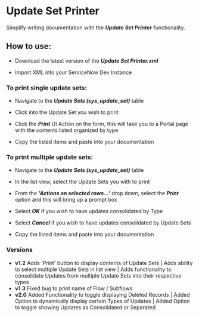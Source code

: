 # Update Set Printer

Simplify writing documentation with the ***Update Set Printer*** functionality.

## How to use:

 * Download the latest version of the ***Update Set Printer.xml*** 

 * Import XML into your ServiceNow Dev Instance

### To print single update sets:

  * Navigate to the ***Update Sets (sys_update_set)*** table
  
  * Click into the Update Set you wish to print
  
  * Click the ***Print*** UI Action on the form, this will take you to a Portal page with the contents listed organized by type
  
  * Copy the listed items and paste into your documentation

### To print multiple update sets:

  * Navigate to the ***Update Sets (sys_update_set)*** table

  * In the list view, select the Update Sets you with to print
  
  * From the ***'Actions on selected rows...'*** drop down, select the ***Print*** option and this will bring up a prompt box

  * Select ***OK*** if you wish to have updates consolidated by Type

  * Select ***Cancel*** if you wish to have updates consolidated by Update Sets
  
  * Copy the listed items and paste into your documentation



### Versions
  * **v1.2** Adds 'Print' button to display contents of Update Sets | Adds ability to select multiple Update Sets in list view | Adds functionality to consolidate Updates from multiple Update Sets into their respective types
  * **v1.3** Fixed bug to print name of Flow / Subflows
  * **v2.0** Added Functionality to toggle displaying Deleted Records | Added Option to dynamically display certain Types of Updates | Added Option to toggle showing Updates as Consolidated or Separated
